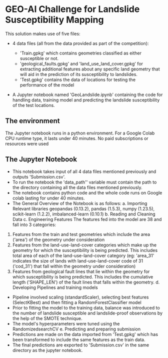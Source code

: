 
# GEO-AI Challenge for Landslide Susceptibility Mapping
This solution makes use of five files:
* 4 data files (all from the data provided as part of the competition):
  * 'Train.gpkg' which contains geometries classified as either susceptible or not.
  * 'geological_faults.gpkg' and 'land_use_land_cover.gpkg' for extracting
additional features about any specific land geometry that will aid in the
prediction of its susceptibility to landslides.
  * 'Test.gpkg' contains the data of locations for testing the performance of the
model

* A Jupyter notebook named 'GeoLandslide.ipynb' containing the code for handling
data, training model and predicting the landslide susceptibility of the test locations.
## The environment
The Jupyter notebook runs in a python environment. For a Google Colab CPU runtime type,
it lasts under 40 minutes.
No paid subscriptions or resources were used
## The Jupyter Notebook
* This notebook takes input of all 4 data files mentioned previously and outputs
'Submission.csv'.
* To run the notebook the 'data_path'' variable must contain the path to the directory
containing all the data files mentioned previously.
* The notebook contains python code and the whole code runs on Google colab lasting
for under 40 minutes.
* The General Overview of the Notebook is as follows:
a. Importing Relevant libraries
geopandas (0.13.2), pandas (1.5.3), numpy (1.23.5), scikit-learn (1.2.2),
imbalanced-learn (0.10.1)
b. Reading and Cleaning Data
c. Engineering Features
The features fed into the model are 38 and fall into 3 categories:
1. Features from the train and test geometries which include the area
('area') of the geometry under consideration
2. Features from the land-use-land-cover categories which make up the
geometry for which the susceptibility is being predicted.
This includes total area of each of the land-use-land-cover category
(eg: 'area_31' indicates the size of lands with land-use-land-cover
code of 31 ('cod_31') that fall within the geometry under consideration)
3. Features from geological fault lines that lie within the geometry for
which susceptibility is being predicted.
This includes the cumulative length ('SHAPE_LEN') of the fault lines
that falls within the geometry.
d. Developing Pipelines and training models
  * Pipeline involved scaling (standardScaler), selecting best features
(SelectKBest) and then fitting a RandomForestClassifier model
  * Prior to fitting the model to the training data, balance was introduced to the
number of landslide susceptible and landslide-proof observations by the help
of the SMOTE technique.
  * The model's hyperparameters were tuned using the RandomizedsearchCV
e. Predicting and preparing submission
  * Predictions are made on the data imported from 'Test.gpkg' which has been
transformed to include the same features as the train data.
  * The final predictions are exported to 'Submission.csv' in the same directory as
the jupyter notebook.
